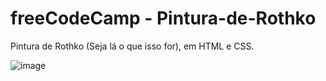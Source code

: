 # freeCodeCamp - Pintura-de-Rothko

Pintura de Rothko (Seja lá o que isso for), em HTML e CSS.

![image](https://github.com/wendhausenn/freeCodeCamp-Pintura-de-Rothko/assets/127610393/0e5d012b-c78b-4bb4-84db-453f2babf483)
